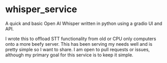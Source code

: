 # whisper_service

A quick and basic Open AI Whisper written in python using a gradio UI and API. 

I wrote this to offload STT functionality from old or CPU only computers onto a more beefy server. This has been serving my needs well and is pretty simple so I want to share. I am open to pull requests or issues, although my primary goal for this service is to keep it simple.
